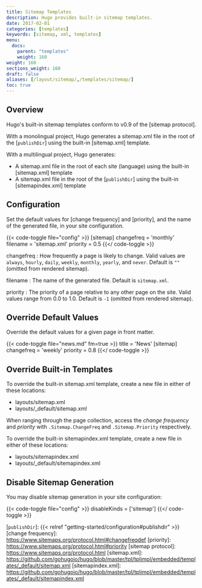 ```yaml
---
title: Sitemap Templates
description: Hugo provides built-in sitemap templates.
date: 2017-02-01
categories: [templates]
keywords: [sitemap, xml, templates]
menu:
  docs:
    parent: "templates"
    weight: 160
weight: 160
sections_weight: 160
draft: false
aliases: [/layout/sitemap/,/templates/sitemap/]
toc: true
---
```


## Overview

Hugo's built-in sitemap templates conform to v0.9 of the [sitemap protocol].

With a monolingual project, Hugo generates a sitemap.xml file in the root of the [`publishDir`] using the built-in [sitemap.xml] template.

With a multilingual project, Hugo generates:

- A sitemap.xml file in the root of each site (language) using the built-in [sitemap.xml] template
- A sitemap.xml file in the root of the [`publishDir`] using the built-in [sitemapindex.xml] template

## Configuration

Set the default values for [change frequency] and [priority], and the name of the generated file, in your site configuration.

{{< code-toggle file="config" >}}
[sitemap]
  changefreq = 'monthly'
  filename = 'sitemap.xml'
  priority = 0.5
{{</ code-toggle >}}

changefreq
: How frequently a page is likely to change. Valid values are `always`, `hourly`, `daily`, `weekly`, `monthly`, `yearly`, and `never`. Default is `""` (omitted from rendered sitemap).

filename
: The name of the generated file. Default is `sitemap.xml`.

priority
: The priority of a page relative to any other page on the site. Valid values range from 0.0 to 1.0. Default is `-1` (omitted from rendered sitemap).

## Override Default Values

Override the default values for a given page in front matter.

{{< code-toggle file="news.md" fm=true >}}
title = 'News'
[sitemap]
  changefreq = 'weekly'
  priority = 0.8
{{</ code-toggle >}}

## Override Built-in Templates

To override the built-in sitemap.xml template, create a new file in either of these locations:

- layouts/sitemap.xml
- layouts/_default/sitemap.xml

When ranging through the page collection, access the _change frequency_ and _priority_ with `.Sitemap.ChangeFreq` and `.Sitemap.Priority` respectively.

To override the built-in sitemapindex.xml template, create a new file in either of these locations:

- layouts/sitemapindex.xml
- layouts/_default/sitemapindex.xml

## Disable Sitemap Generation

You may disable sitemap generation in your site configuration:

{{< code-toggle file="config" >}}
disableKinds = ['sitemap']
{{</ code-toggle >}}

[`publishDir`]: {{< relref "getting-started/configuration#publishdir" >}}
[change frequency]: <https://www.sitemaps.org/protocol.html#changefreqdef>
[priority]: <https://www.sitemaps.org/protocol.html#priority>
[sitemap protocol]: <https://www.sitemaps.org/protocol.html>
[sitemap.xml]: <https://github.com/gohugoio/hugo/blob/master/tpl/tplimpl/embedded/templates/_default/sitemap.xml>
[sitemapindex.xml]: <https://github.com/gohugoio/hugo/blob/master/tpl/tplimpl/embedded/templates/_default/sitemapindex.xml>
